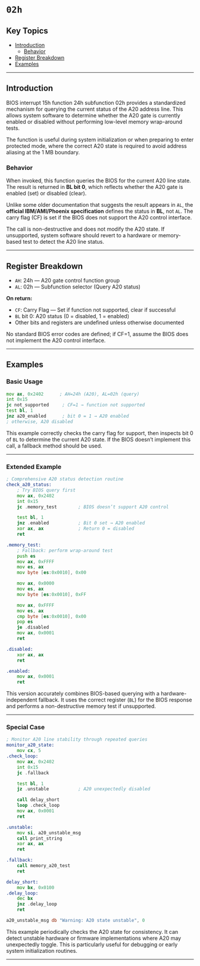 # `02h`

## Key Topics

- [Introduction](#introduction)
  - [Behavior](#behavior)
- [Register Breakdown](#register-breakdown)
- [Examples](#examples)

---

## Introduction

BIOS interrupt 15h function 24h subfunction 02h provides a standardized mechanism for querying the current status of the A20 address line. This allows system software to determine whether the A20 gate is currently enabled or disabled without performing low-level memory wrap-around tests.  

The function is useful during system initialization or when preparing to enter protected mode, where the correct A20 state is required to avoid address aliasing at the 1 MB boundary.

### Behavior

When invoked, this function queries the BIOS for the current A20 line state. The result is returned in **BL bit 0**, which reflects whether the A20 gate is enabled (set) or disabled (clear).  

Unlike some older documentation that suggests the result appears in `AL`, the **official IBM/AMI/Phoenix specification** defines the status in **BL**, not `AL`. The carry flag (CF) is set if the BIOS does not support the A20 control interface.

The call is non-destructive and does not modify the A20 state. If unsupported, system software should revert to a hardware or memory-based test to detect the A20 line status.

---

## Register Breakdown

- `AH`: 24h — A20 gate control function group  
- `AL`: 02h — Subfunction selector (Query A20 status)

**On return:**
- `CF`: Carry Flag — Set if function not supported, clear if successful  
- `BL` bit 0: A20 status (0 = disabled, 1 = enabled)  
- Other bits and registers are undefined unless otherwise documented  

No standard BIOS error codes are defined; if CF=1, assume the BIOS does not implement the A20 control interface.

---

## Examples

### Basic Usage

```asm
mov ax, 0x2402      ; AH=24h (A20), AL=02h (query)
int 0x15
jc not_supported     ; CF=1 → function not supported
test bl, 1
jnz a20_enabled      ; bit 0 = 1 → A20 enabled
; otherwise, A20 disabled
````

This example correctly checks the carry flag for support, then inspects bit 0 of `BL` to determine the current A20 state. If the BIOS doesn’t implement this call, a fallback method should be used.

---

### Extended Example

```asm
; Comprehensive A20 status detection routine
check_a20_status:
    ; Try BIOS query first
    mov ax, 0x2402
    int 0x15
    jc .memory_test        ; BIOS doesn’t support A20 control

    test bl, 1
    jnz .enabled           ; Bit 0 set → A20 enabled
    xor ax, ax             ; Return 0 = disabled
    ret

.memory_test:
    ; Fallback: perform wrap-around test
    push es
    mov ax, 0xFFFF
    mov es, ax
    mov byte [es:0x0010], 0x00

    mov ax, 0x0000
    mov es, ax
    mov byte [es:0x0010], 0xFF

    mov ax, 0xFFFF
    mov es, ax
    cmp byte [es:0x0010], 0x00
    pop es
    je .disabled
    mov ax, 0x0001
    ret

.disabled:
    xor ax, ax
    ret

.enabled:
    mov ax, 0x0001
    ret
```

This version accurately combines BIOS-based querying with a hardware-independent fallback. It uses the correct register (`BL`) for the BIOS response and performs a non-destructive memory test if unsupported.

---

### Special Case

```asm
; Monitor A20 line stability through repeated queries
monitor_a20_state:
    mov cx, 5
.check_loop:
    mov ax, 0x2402
    int 0x15
    jc .fallback

    test bl, 1
    jz .unstable           ; A20 unexpectedly disabled

    call delay_short
    loop .check_loop
    mov ax, 0x0001
    ret

.unstable:
    mov si, a20_unstable_msg
    call print_string
    xor ax, ax
    ret

.fallback:
    call memory_a20_test
    ret

delay_short:
    mov bx, 0x0100
.delay_loop:
    dec bx
    jnz .delay_loop
    ret

a20_unstable_msg db "Warning: A20 state unstable", 0
```

This example periodically checks the A20 state for consistency. It can detect unstable hardware or firmware implementations where A20 may unexpectedly toggle. This is particularly useful for debugging or early system initialization routines.

---
